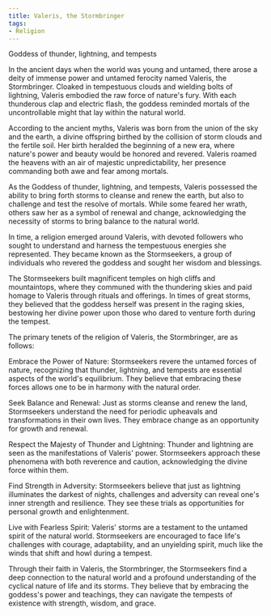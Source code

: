 ```yaml
---
title: Valeris, the Stormbringer
tags:
- Religion
---
```

Goddess of thunder, lightning, and tempests

In the ancient days when the world was young and untamed, there arose a deity of immense power and untamed ferocity named Valeris, the Stormbringer. Cloaked in tempestuous clouds and wielding bolts of lightning, Valeris embodied the raw force of nature's fury. With each thunderous clap and electric flash, the goddess reminded mortals of the uncontrollable might that lay within the natural world.

According to the ancient myths, Valeris was born from the union of the sky and the earth, a divine offspring birthed by the collision of storm clouds and the fertile soil. Her birth heralded the beginning of a new era, where nature's power and beauty would be honored and revered. Valeris roamed the heavens with an air of majestic unpredictability, her presence commanding both awe and fear among mortals.

As the Goddess of thunder, lightning, and tempests, Valeris possessed the ability to bring forth storms to cleanse and renew the earth, but also to challenge and test the resolve of mortals. While some feared her wrath, others saw her as a symbol of renewal and change, acknowledging the necessity of storms to bring balance to the natural world.

In time, a religion emerged around Valeris, with devoted followers who sought to understand and harness the tempestuous energies she represented. They became known as the Stormseekers, a group of individuals who revered the goddess and sought her wisdom and blessings.

The Stormseekers built magnificent temples on high cliffs and mountaintops, where they communed with the thundering skies and paid homage to Valeris through rituals and offerings. In times of great storms, they believed that the goddess herself was present in the raging skies, bestowing her divine power upon those who dared to venture forth during the tempest.

The primary tenets of the religion of Valeris, the Stormbringer, are as follows:

Embrace the Power of Nature: Stormseekers revere the untamed forces of nature, recognizing that thunder, lightning, and tempests are essential aspects of the world's equilibrium. They believe that embracing these forces allows one to be in harmony with the natural order.

Seek Balance and Renewal: Just as storms cleanse and renew the land, Stormseekers understand the need for periodic upheavals and transformations in their own lives. They embrace change as an opportunity for growth and renewal.

Respect the Majesty of Thunder and Lightning: Thunder and lightning are seen as the manifestations of Valeris' power. Stormseekers approach these phenomena with both reverence and caution, acknowledging the divine force within them.

Find Strength in Adversity: Stormseekers believe that just as lightning illuminates the darkest of nights, challenges and adversity can reveal one's inner strength and resilience. They see these trials as opportunities for personal growth and enlightenment.

Live with Fearless Spirit: Valeris' storms are a testament to the untamed spirit of the natural world. Stormseekers are encouraged to face life's challenges with courage, adaptability, and an unyielding spirit, much like the winds that shift and howl during a tempest.

Through their faith in Valeris, the Stormbringer, the Stormseekers find a deep connection to the natural world and a profound understanding of the cyclical nature of life and its storms. They believe that by embracing the goddess's power and teachings, they can navigate the tempests of existence with strength, wisdom, and grace.